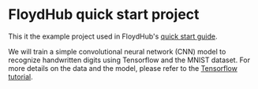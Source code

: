 # FloydHub quick start project

This it the example project used in FloydHub's [quick start guide](http://docs.floydhub.com/getstarted/quick_start). 

We will train a simple convolutional neural network (CNN) model to recognize handwritten digits using Tensorflow and the MNIST dataset. For more details on the data and the model, please refer to the [Tensorflow tutorial](https://www.tensorflow.org/get_started/mnist/pros).
